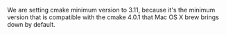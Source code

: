 We are setting cmake minimum version to 3.11, because it's the minimum version that is compatible with the cmake 4.0.1 that Mac OS X brew brings down by default.
